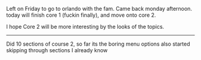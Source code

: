 Left on Friday to go to orlando with the fam. Came back monday afternoon. today will finish core 1 (fuckin finally), and move onto core 2.

I hope Core 2 will be more interesting by the looks of the topics.

____
Did 10 sections of course 2, so far its the boring menu options 
also started skipping through sections I already know 